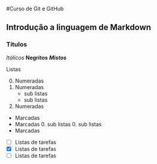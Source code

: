 #Curso de Git e GitHub
## Introdução a linguagem de Markdown
### Títulos 

*Itálicos* 
**Negritos**
__*Mistos*__

Listas 

0. Numeradas
0. Numeradas 
   * sub listas 
   * sub listas 
0. Numeradas 

* Marcadas 
* Marcadas 
   0. sub listas 
   0. sub listas 
* Marcadas 

- [ ] Listas de tarefas 
- [x] Listas de tarefas
- [ ] Listas de tarefas  

